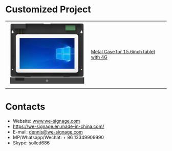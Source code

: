 # Customized Project
<table textalign="center">

<tr>
    <td><a href="./specification/15.6inch display with customized Metal case design for the library .pdf"><img src="./img/15.6-table-4G.png" width="300" height="auto"/></a></td>
    <td>
        <a href="./specification/15.6inch display with customized Metal case design for the library .pdf">Metal Case for 15.6inch tablet with 4G</a>&nbsp;&nbsp;&nbsp;
    </td>
</tr>
</table>

# Contacts

- Website: www.we-signage.com
- https://we-signage.en.made-in-china.com/
- E-mail: dennis@we-signage.com
- MP/Whatsapp/Wechat: + 86 13349909990
- Skype: solled686
